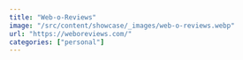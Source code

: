 ```yaml
---
title: "Web-o-Reviews"
image: "/src/content/showcase/_images/web-o-reviews.webp"
url: "https://weboreviews.com/"
categories: ["personal"]
---
```

